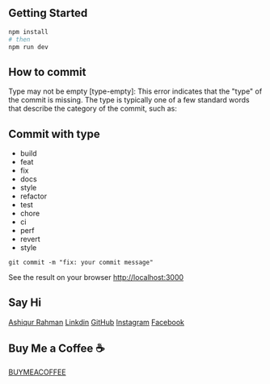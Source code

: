 ## Getting Started

```bash
npm install
# then
npm run dev
```

## How to commit

Type may not be empty [type-empty]: This error indicates that the "type" of the commit is missing. The type is typically one of a few standard words that describe the category of the commit, such as:

## Commit with type

- build
- feat
- fix
- docs
- style
- refactor
- test
- chore
- ci
- perf
- revert
- style

```Example
git commit -m "fix: your commit message"
```

See the result on your browser [http://localhost:3000](http://localhost:3000)

## Say Hi

[Ashiqur Rahman](https://iamashiqur.vercel.app/)
[Linkdin](https://www.linkedin.com/in/iamashiqur/)
[GitHub](https://github.com/iamashiqur)
[Instagram](https://www.instagram.com/iamrahmanashiq/)
[Facebook](https://www.facebook.com/iamrahmanashiq/)

## Buy Me a Coffee ☕

[BUYMEACOFFEE](https://buymeacoffee.com/iamashiqur)
